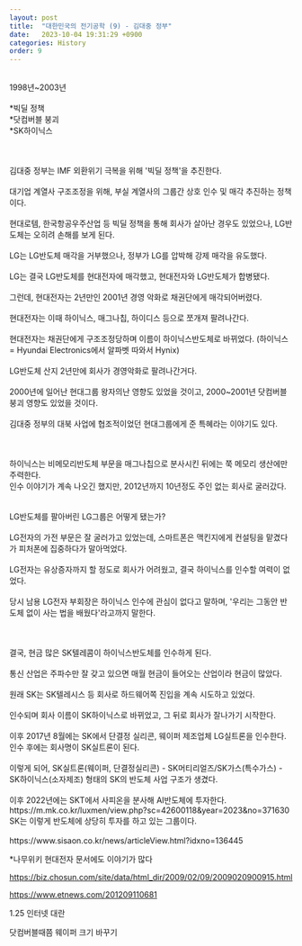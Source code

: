```yaml
---
layout: post
title:  "대한민국의 전기공학 (9) - 김대중 정부"
date:   2023-10-04 19:31:29 +0900
categories: History
order: 9
---
```

<br>
1998년~2003년<br>
<br>
*빅딜 정책<br>
*닷컴버블 붕괴<br>
*SK하이닉스<br>
<br>
<br>
<br>
김대중 정부는 IMF 외환위기 극복을 위해 '빅딜 정책'을 추진한다.<br>
<br>
대기업 계열사 구조조정을 위해, 부실 계열사의 그룹간 상호 인수 및 매각 추진하는 정책이다.<br>
<br>
현대로템, 한국항공우주산업 등 빅딜 정책을 통해 회사가 살아난 경우도 있었으나, LG반도체는 오히려 손해를 보게 된다.<br>
<br>
LG는 LG반도체 매각을 거부했으나, 정부가 LG를 압박해 강제 매각을 유도했다.<br>
<br>
LG는 결국 LG반도체를 현대전자에 매각했고, 현대전자와 LG반도체가 합병됐다.<br>
<br>
그런데, 현대전자는 2년만인 2001년 경영 악화로 채권단에게 매각되어버렸다.<br>
<br>
현대전자는 이때 하이닉스, 매그나칩, 하이디스 등으로 쪼개져 팔려나간다.<br>
<br>
현대전자는 채권단에게 구조조정당하며 이름이 하이닉스반도체로 바뀌었다. (하이닉스 = Hyundai Electronics에서 알파벳 따와서 Hynix)<br>
<br>
LG반도체 산지 2년만에 회사가 경영악화로 팔려나간거다.<br>
<br>
2000년에 일어난 현대그룹 왕자의난 영향도 있었을 것이고, 2000~2001년 닷컴버블 붕괴 영향도 있었을 것이다.<br>
<br>
김대중 정부의 대북 사업에 협조적이었던 현대그룹에게 준 특혜라는 이야기도 있다.<br>
<br>
<br>
<br>
하이닉스는 비메모리반도체 부문을 매그나칩으로 분사시킨 뒤에는 쭉 메모리 생산에만 주력한다.
<br>
인수 이야기가 계속 나오긴 했지만, 2012년까지 10년정도 주인 없는 회사로 굴러갔다.
<br>
<br>
<br>
LG반도체를 팔아버린 LG그룹은 어떻게 됐는가?<br>
<br>
LG전자의 가전 부문은 잘 굴러가고 있었는데, 스마트폰은 맥킨지에게 컨설팅을 맡겼다가 피처폰에 집중하다가 말아먹었다.<br>
<br>
LG전자는 유상증자까지 할 정도로 회사가 어려웠고, 결국 하이닉스를 인수할 여력이 없었다.<br>
<br>
당시 남용 LG전자 부회장은 하이닉스 인수에 관심이 없다고 말하며, '우리는 그동안 반도체 없이 사는 법을 배웠다'라고까지 말한다.<br>
<br>
<br>
<br>
결국, 현금 많은 SK텔레콤이 하이닉스반도체를 인수하게 된다.<br>
<br>
통신 산업은 주파수만 잘 갖고 있으면 매월 현금이 들어오는 산업이라 현금이 많았다.<br>
<br>
원래 SK는 SK텔레시스 등 회사로 하드웨어쪽 진입을 계속 시도하고 있었다.<br>
<br>
인수되며 회사 이름이 SK하이닉스로 바뀌었고, 그 뒤로 회사가 잘나가기 시작한다.<br>
<br>
이후 2017년 8월에는 SK에서 단결정 실리콘, 웨이퍼 제조업체 LG실트론을 인수한다. 인수 후에는 회사명이 SK실트론이 된다.<br>
<br>
이렇게 되어, SK실트론(웨이퍼, 단결정실리콘) - SK머티리얼즈/SK가스(특수가스) - SK하이닉스(소자제조) 형태의 SK의 반도체 사업 구조가 생겼다.<br>
<br>
이후 2022년에는 SKT에서 사피온을 분사해 AI반도체에 투자한다.<br>
https://m.mk.co.kr/luxmen/view.php?sc=42600118&year=2023&no=371630<br>
SK는 이렇게 반도체에 상당히 투자를 하고 있는 그룹이다.<br>
<br>
https://www.sisaon.co.kr/news/articleView.html?idxno=136445

*나무위키 현대전자 문서에도 이야기가 많다

https://biz.chosun.com/site/data/html_dir/2009/02/09/2009020900915.html

https://www.etnews.com/201209110681

1.25 인터넷 대란

닷컴버블때쯤 웨이퍼 크기 바꾸기